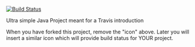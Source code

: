 [![Build Status](https://travis-ci.com/cph-mt312/travisGettingStarted.svg?branch=master)](https://travis-ci.com/cph-mt312/travisGettingStarted)

Ultra simple Java Project meant for a Travis introduction

When you have forked this project, remove the "icon" above. Later you will insert a similar icon which will provide build status for YOUR project.
